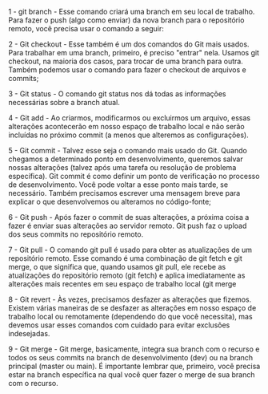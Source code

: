 1 - git branch - Esse comando criará uma branch em seu local de trabalho. Para fazer o push (algo como enviar) da nova branch para o repositório remoto, você precisa usar o comando a seguir:

2 - Git checkout - Esse também é um dos comandos do Git mais usados. Para trabalhar em uma branch, primeiro, é preciso "entrar" nela. Usamos git checkout, na maioria dos casos, para trocar de uma branch para outra. Também podemos usar o comando para fazer o checkout de arquivos e commits;

3 - Git status - O comando git status nos dá todas as informações necessárias sobre a branch atual.

4 - Git add - Ao criarmos, modificarmos ou excluirmos um arquivo, essas alterações acontecerão em nosso espaço de trabalho local e não serão incluídas no próximo commit (a menos que alteremos as configurações).

5 - Git commit - Talvez esse seja o comando mais usado do Git. Quando chegamos a determinado ponto em desenvolvimento, queremos salvar nossas alterações (talvez após uma tarefa ou resolução de problema específica). Git commit é como definir um ponto de verificação no processo de desenvolvimento. Você pode voltar a esse ponto mais tarde, se necessário. Também precisamos escrever uma mensagem breve para explicar o que desenvolvemos ou alteramos no código-fonte;

6 - Git push - Após fazer o commit de suas alterações, a próxima coisa a fazer é enviar suas alterações ao servidor remoto. Git push faz o upload dos seus commits no repositório remoto.

7 - Git pull - O comando git pull é usado para obter as atualizações de um repositório remoto. Esse comando é uma combinação de git fetch e git merge, o que significa que, quando usamos git pull, ele recebe as atualizações do repositório remoto (git fetch) e aplica imediatamente as alterações mais recentes em seu espaço de trabalho local (git merge

8 - Git revert - Às vezes, precisamos desfazer as alterações que fizemos. Existem várias maneiras de se desfazer as alterações em nosso espaço de trabalho local ou remotamente (dependendo do que você necessita), mas devemos usar esses comandos com cuidado para evitar exclusões indesejadas.

9 - Git merge - Git merge, basicamente, integra sua branch com o recurso e todos os seus commits na branch de desenvolvimento (dev) ou na branch principal (master ou main). É importante lembrar que, primeiro, você precisa estar na branch específica na qual você quer fazer o merge de sua branch com o recurso.
